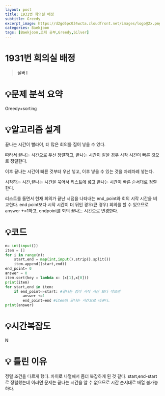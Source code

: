 ```yaml
---
layout: post
title: 1931번 회의실 배정
subtitle: Greedy
excerpt_image: https://d2gd6pc034wcta.cloudfront.net/images/logo@2x.png
categories: Baekjoon
tags: [Baekjoon,코테 공부,Greedy,Silver]
---
```


# 1931번 회의실 배정

> **실버 I**

# 💡**문제 분석 요약**

Greedy+sorting

# 💡**알고리즘 설계**

끝나는 시간이 빨라야, 더 많은 회의를 집어 넣을 수 있다.

따라서 끝나는 시간으로 우선 정렬하고, 끝나는 시간이 같을 경우 시작 시간이 빠른 것으로 정렬한다. 

이후 끝나는 시간이 빠른 것부터 우선 넣고, 이후 넣을 수 있는 것을 차례차례 넣는다.

 

시작하는 시간,끝나는 시간을 묶어서 리스트에 넣고 끝나는 시간이 빠른 순서대로 정렬한다.

리스트를 돌면서 현재 회의가 끝난 시점을 나타내는 end_point와 회의 시작 시간을 비교한다. end point보다 시작 시간이 더 뒤인 경우(큰 경우) 회의를 할 수 있으므로 answer +=1하고, endpoint를 회의 끝나는 시간으로 변경한다. 

# 💡코드

```python
n= int(input())
item = []
for i in range(n):
    start,end = map(int,input().strip().split())
    item.append((start,end))
end_point= 0
answer = 0
item.sort(key = lambda x: (x[1],x[0]))
print(item)
for start,end in item:
    if end_point<=start: #끝나는 점이 시작 시간 보다 작으면
        answer +=1
        end_point=end #item의 끝나는 시간으로 바꾼다.
print(answer)
```

# 💡시간복잡도

N

# 💡 틀린 이유

정렬 조건을 다르게 했다. 차이로 나열해서 좀더 복잡하게 된 것 같다. start,end-start로 정렬했는데 이러면 문제는 끝나는 시간을 알 수 없으므로 시간 순서대로 배열 불가능하다.
